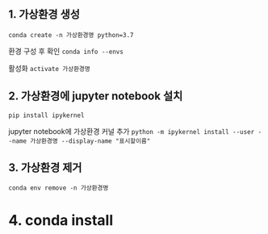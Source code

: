 ## 1. 가상환경 생성
`conda create -n 가상환경명 python=3.7`

환경 구성 후 확인 `conda info --envs`

활성화 `activate 가상환경명`

## 2. 가상환경에 jupyter notebook 설치
`pip install ipykernel`

jupyter notebook에 가상환경 커널 추가
 `python -m ipykernel install --user --name 가상환경명 --display-name "표시할이름"`

## 3. 가상환경 제거
`conda env remove -n 가상환경명`

# 4. conda install
